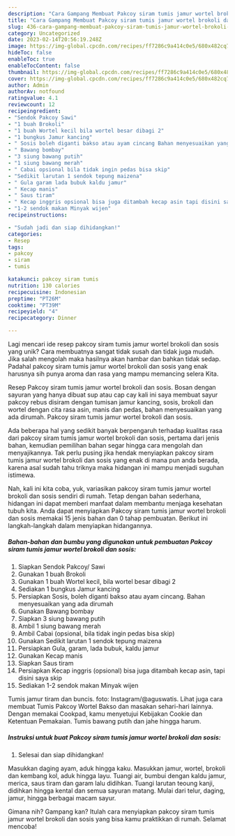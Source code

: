 ```yaml
---
description: "Cara Gampang Membuat Pakcoy siram tumis jamur wortel brokoli dan sosis yang Lezat"
title: "Cara Gampang Membuat Pakcoy siram tumis jamur wortel brokoli dan sosis yang Lezat"
slug: 436-cara-gampang-membuat-pakcoy-siram-tumis-jamur-wortel-brokoli-dan-sosis-yang-lezat
category: Uncategorized
date: 2023-02-14T20:56:19.248Z
image: https://img-global.cpcdn.com/recipes/ff7286c9a414c0e5/680x482cq70/pakcoy-siram-tumis-jamur-wortel-brokoli-dan-sosis-foto-resep-utama.jpg
hideToc: false
enableToc: true
enableTocContent: false
thumbnail: https://img-global.cpcdn.com/recipes/ff7286c9a414c0e5/680x482cq70/pakcoy-siram-tumis-jamur-wortel-brokoli-dan-sosis-foto-resep-utama.jpg
cover: https://img-global.cpcdn.com/recipes/ff7286c9a414c0e5/680x482cq70/pakcoy-siram-tumis-jamur-wortel-brokoli-dan-sosis-foto-resep-utama.jpg
author: Admin
authorAv: notfound
ratingvalue: 4.1
reviewcount: 12
recipeingredient:
- "Sendok Pakcoy Sawi"
- "1 buah Brokoli"
- "1 buah Wortel kecil bila wortel besar dibagi 2"
- "1 bungkus Jamur kancing"
- " Sosis boleh diganti bakso atau ayam cincang Bahan menyesuaikan yang ada dirumah"
- " Bawang bombay"
- "3 siung bawang putih"
- "1 siung bawang merah"
- " Cabai opsional bila tidak ingin pedas bisa skip"
- "Sedikit larutan 1 sendok tepung maizena"
- " Gula garam lada bubuk kaldu jamur"
- " Kecap manis"
- " Saus tiram"
- " Kecap inggris opsional bisa juga ditambah kecap asin tapi disini saya skip"
- "1-2 sendok makan Minyak wijen"
recipeinstructions:

- "Sudah jadi dan siap dihidangkan!"
categories:
- Resep
tags:
- pakcoy
- siram
- tumis

katakunci: pakcoy siram tumis 
nutrition: 130 calories
recipecuisine: Indonesian
preptime: "PT26M"
cooktime: "PT39M"
recipeyield: "4"
recipecategory: Dinner

---
```





Lagi mencari ide resep pakcoy siram tumis jamur wortel brokoli dan sosis yang unik? Cara membuatnya sangat tidak susah dan tidak juga mudah. Jika salah mengolah maka hasilnya akan hambar dan bahkan tidak sedap. Padahal pakcoy siram tumis jamur wortel brokoli dan sosis yang enak harusnya sih punya aroma dan rasa yang mampu memancing selera Kita.





Resep Pakcoy siram tumis jamur wortel brokoli dan sosis. Bosan dengan sayuran yang hanya dibuat sup atau cap cay kali ini saya membuat sayur pakcoy rebus disiram dengan tumisan jamur kancing, sosis, brokoli dan wortel dengan cita rasa asin, manis dan pedas, bahan menyesuaikan yang ada dirumah. Pakcoy siram tumis jamur wortel brokoli dan sosis.

Ada beberapa hal yang sedikit banyak berpengaruh terhadap kualitas rasa dari pakcoy siram tumis jamur wortel brokoli dan sosis, pertama dari jenis bahan, kemudian pemilihan bahan segar hingga cara mengolah dan menyajikannya. Tak perlu pusing jika hendak menyiapkan pakcoy siram tumis jamur wortel brokoli dan sosis yang enak di mana pun anda berada, karena asal sudah tahu triknya maka hidangan ini mampu menjadi suguhan istimewa.






Nah, kali ini kita coba, yuk, variasikan pakcoy siram tumis jamur wortel brokoli dan sosis sendiri di rumah. Tetap dengan bahan sederhana, hidangan ini dapat memberi manfaat dalam membantu menjaga kesehatan tubuh kita. Anda dapat menyiapkan Pakcoy siram tumis jamur wortel brokoli dan sosis memakai 15 jenis bahan dan 0 tahap pembuatan. Berikut ini langkah-langkah dalam menyiapkan hidangannya.

<!--inarticleads1-->

##### Bahan-bahan dan bumbu yang digunakan untuk pembuatan Pakcoy siram tumis jamur wortel brokoli dan sosis:

1. Siapkan Sendok Pakcoy/ Sawi
1. Gunakan 1 buah Brokoli
1. Gunakan 1 buah Wortel kecil, bila wortel besar dibagi 2
1. Sediakan 1 bungkus Jamur kancing
1. Persiapkan  Sosis, boleh diganti bakso atau ayam cincang. Bahan menyesuaikan yang ada dirumah
1. Gunakan  Bawang bombay
1. Siapkan 3 siung bawang putih
1. Ambil 1 siung bawang merah
1. Ambil  Cabai (opsional, bila tidak ingin pedas bisa skip)
1. Gunakan Sedikit larutan 1 sendok tepung maizena
1. Persiapkan  Gula, garam, lada bubuk, kaldu jamur
1. Gunakan  Kecap manis
1. Siapkan  Saus tiram
1. Persiapkan  Kecap inggris (opsional) bisa juga ditambah kecap asin, tapi disini saya skip
1. Sediakan 1-2 sendok makan Minyak wijen


Tumis jamur tiram dan buncis. foto: Instagram/@aguswatis. Lihat juga cara membuat Tumis Pakcoy Wortel Bakso dan masakan sehari-hari lainnya. Dengan memakai Cookpad, kamu menyetujui Kebijakan Cookie dan Ketentuan Pemakaian. Tumis bawang putih dan jahe hingga harum. 

<!--inarticleads2-->

##### Instruksi untuk buat Pakcoy siram tumis jamur wortel brokoli dan sosis:


1. Selesai dan siap dihidangkan!

Masukkan daging ayam, aduk hingga kaku. Masukkan jamur, wortel, brokoli dan kembang kol, aduk hingga layu. Tuangi air, bumbui dengan kaldu jamur, merica, saus tiram dan garam lalu didihkan. Tuangi larutan teoung kanji, didihkan hingga kental dan semua sayuran matang. Mulai dari telur, daging, jamur, hingga berbagai macam sayur. 

Gimana nih? Gampang kan? Itulah cara menyiapkan pakcoy siram tumis jamur wortel brokoli dan sosis yang bisa kamu praktikkan di rumah. Selamat mencoba!
